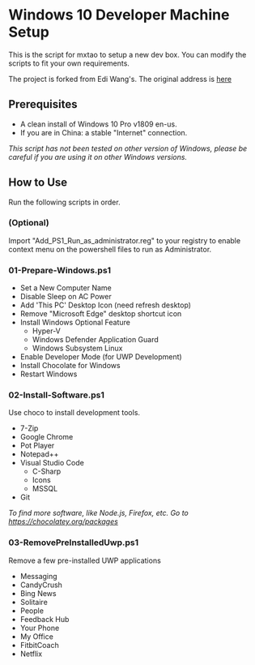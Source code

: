 # Windows 10 Developer Machine Setup

This is the script for mxtao to setup a new dev box. You can modify the scripts to fit your own requirements.

The project is forked from Edi Wang's. The original address is [here](https://github.com/EdiWang/EnvSetup)

## Prerequisites

- A clean install of Windows 10 Pro v1809 en-us.
- If you are in China: a stable "Internet" connection.

*This script has not been tested on other version of Windows, please be careful if you are using it on other Windows versions.*

## How to Use

Run the following scripts in order.

### (Optional)

Import "Add_PS1_Run_as_administrator.reg" to your registry to enable context menu on the powershell files to run as Administrator.

### 01-Prepare-Windows.ps1

- Set a New Computer Name
- Disable Sleep on AC Power
- Add 'This PC' Desktop Icon (need refresh desktop)
- Remove "Microsoft Edge" desktop shortcut icon
- Install Windows Optional Feature
  - Hyper-V
  - Windows Defender Application Guard
  - Windows Subsystem Linux
- Enable Developer Mode (for UWP Development)
- Install Chocolate for Windows
- Restart Windows

### 02-Install-Software.ps1

Use choco to install development tools.

- 7-Zip
- Google Chrome
- Pot Player
- Notepad++
- Visual Studio Code
  - C-Sharp
  - Icons
  - MSSQL
- Git

*To find more software, like Node.js, Firefox, etc. Go to https://chocolatey.org/packages*

### 03-RemovePreInstalledUwp.ps1

Remove a few pre-installed UWP applications

- Messaging
- CandyCrush
- Bing News
- Solitaire
- People
- Feedback Hub
- Your Phone
- My Office
- FitbitCoach
- Netflix